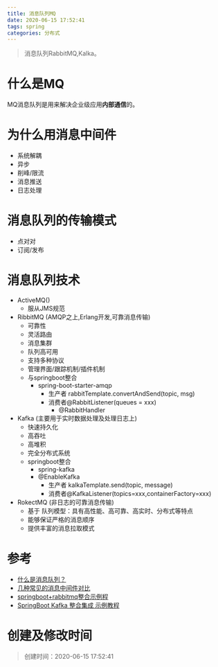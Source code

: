 ```yaml
---
title: 消息队列MQ
date: 2020-06-15 17:52:41
tags: spring
categories: 分布式
---
```

>消息队列RabbitMQ,Kalka。

<!--more-->
# 什么是MQ
MQ消息队列是用来解决企业级应用**内部通信**的。

# 为什么用消息中间件
- 系统解耦
- 异步
- 削峰/限流
- 消息推送
- 日志处理

# 消息队列的传输模式
- 点对对
- 订阅/发布

# 消息队列技术
- ActiveMQ()
  + 服从JMS规范
- RibbitMQ (AMQP之上,Erlang开发,可靠消息传输)
  + 可靠性
  + 灵活路由
  + 消息集群
  + 队列高可用
  + 支持多种协议
  + 管理界面/跟踪机制/插件机制
  * 与springboot整合
    + spring-boot-starter-amqp
      - 生产者 rabbitTemplate.convertAndSend(topic, msg)
      - 消费者@RabbitListener(queues = xxx)
        * @RabbitHandler
- Kafka (主要用于实时数据处理及处理日志上)
  + 快速持久化
  + 高吞吐
  + 高堆积
  + 完全分布式系统
  * springboot整合
    * spring-kafka
    * @EnableKafka
      + 生产者 kalkaTemplate.send(topic, message)
      + 消费者@KafkaListener(topics=xxx,containerFactory=xxx)
- RokectMQ (非日志的可靠消息传输)
  + 基于 队列模型：具有高性能、高可靠、高实时、分布式等特点
  + 能够保证严格的消息顺序
  + 提供丰富的消息拉取模式



# 参考
- [什么是消息队列？](https://juejin.im/post/5cb025fb5188251b0351ef48)
- [几种常见的消息中间件对比](https://my.oschina.net/blogByRzc/blog/3012251)
- [springboot+rabbitmq整合示例程](https://www.cnblogs.com/boshen-hzb/p/6841982.html)
- [SpringBoot Kafka 整合集成 示例教程](https://www.cnblogs.com/songlu/p/9885892.html)


# 创建及修改时间
> 创建时间：2020-06-15 17:52:41
